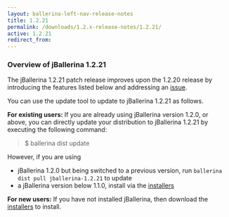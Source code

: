```yaml
---
layout: ballerina-left-nav-release-notes
title: 1.2.21
permalink: /downloads/1.2.x-release-notes/1.2.21/
active: 1.2.21
redirect_from:
---
```


### Overview of jBallerina 1.2.21
The jBallerina 1.2.21 patch release improves upon the 1.2.20 release by introducing the features listed below and addressing an [issue](https://github.com/ballerina-platform/ballerina-lang/issues/33539).

You can use the update tool to update to jBallerina 1.2.21 as follows.

**For existing users:**
If you are already using jBallerina version 1.2.0, or above, you can directly update your distribution to jBallerina 1.2.21 by executing the following command:

> $ ballerina dist update

However, if you are using

- jBallerina 1.2.0 but being switched to a previous version, run `ballerina dist pull jballerina-1.2.21` to update
- a jBallerina version below 1.1.0, install via the [installers](https://ballerina.io/downloads/)

**For new users:**
If you have not installed jBallerina, then download the [installers](https://ballerina.io/downloads/) to install.

<style>.cGitButtonContainer, .cBallerinaTocContainer {display:none;}</style>



